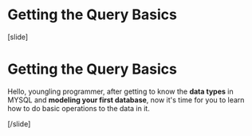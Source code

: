 # Getting the Query Basics
[slide]

# Getting the Query Basics


Hello, youngling programmer, after getting to know the **data types** in MYSQL and **modeling your first database**, now it's time for you to learn how to do basic operations to the data in it.


[/slide]
